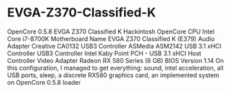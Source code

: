 # EVGA-Z370-Classified-K
OpenCore 0.5.8
EVGA Z370 Classified K Hackintosh OpenCore
CPU                   Intel Core i7-8700K
Motherboard Name  	  EVGA Z370 Classified K (E379)
Audio Adapter  	      Creative CA0132
USB3 Controller  	    ASMedia ASM2142 USB 3.1 xHCI Controller
USB3 Controller     	Intel Kaby Point PCH - USB 3.1 xHCI Host Controller
Video Adapter       	Radeon RX 580 Series (8 GB)
BIOS Version  	      1.14
On this configuration, I managed to get everything: sound, intel acceleration, all USB ports, sleep, a discrete RX580 graphics card, an implemented system on OpenCore 0.5.8 loader
